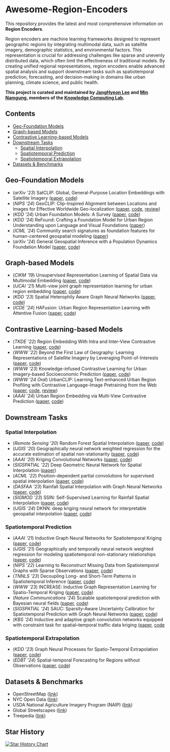 # Awesome-Region-Encoders

This repository provides the latest and most comprehensive information on **Region Encoders**.

Region encoders are machine learning frameworks designed to represent geographic regions by integrating multimodal data, such as satellite imagery, demographic statistics, and environmental factors. This representation is crucial for addressing challenges like sparse and unevenly distributed data, which often limit the effectiveness of traditional models. By creating unified regional representations, region encoders enable advanced spatial analysis and support downstream tasks such as spatiotemporal prediction, forecasting, and decision-making in domains like urban planning, climate science, and public health.

**This project is curated and maintained by [JangHyeon Lee](https://janghyeon-lee.github.io/) and [Min Namgung](https://minnamgung.github.io/), members of the [Knowledge Computing Lab](https://knowledge-computing.github.io/).**

## Contents
- [Geo-Foundation Models](#geo-foundation-models)
- [Graph-based Models](#graph-based-models)
- [Contrastive Learning-based Models](#contrastive-learning-based-models)
- [Downstream Tasks](#downstream-tasks)
  - [Spatial Interpolation](#spatial-interpolation)
  - [Spatiotemporal Prediction](#spatiotemporal-prediction)
  - [Spatiotemporal Extrapolation](#spatiotemporal-extrapolation)
- [Datasets & Benchmarks](#datasets--benchmarks)

## Geo-Foundation Models
- (*arXiv '23*) SatCLIP: Global, General-Purpose Location Embeddings with Satellite Imagery ([paper](https://arxiv.org/abs/2311.17179), [code](https://github.com/microsoft/satclip))
- (*NIPS '24*) GeoCLIP: Clip-Inspired Alignment between Locations and Images for Effective Worldwide Geo-localization ([paper](https://arxiv.org/abs/2309.16020), [code](https://github.com/VicenteVivan/geo-clip), [review](https://openreview.net/forum?id=I18BXotQ7j&))
- (*KDD '24*) Urban Foundation Models: A Survey ([paper](https://dl.acm.org/doi/pdf/10.1145/3637528.3671453), [code](https://github.com/usail-hkust/Awesome-Urban-Foundation-Models))
- (*KDD '24*) ReFound: Crafting a Foundation Model for Urban Region Understanding upon Language and Visual Foundations ([paper](https://dl.acm.org/doi/10.1145/3637528.3671992))
- (*ICML '24*) Community search signatures as foundation features for human-centered geospatial modeling ([paper](https://arxiv.org/pdf/2410.22721))
- (*arXiv '24*) General Geospatial Inference with a Population Dynamics Foundation Model ([paper](https://arxiv.org/pdf/2411.07207), [code](https://github.com/google-research/population-dynamics))
  
## Graph-based Models
- (*CIKM '19*) Unsupervised Representation Learning of Spatial Data via Multimodal Embedding ([paper](https://dl.acm.org/doi/10.1145/3357384.3358001), [code](https://github.com/porterjenkins/region-encoder))
- (*IJCAI '21*) Multi-view joint graph representation learning for urban region embedding ([paper](https://www.ijcai.org/proceedings/2020/0611.pdf), [code](https://github.com/mingyangzhang/mv-region-embedding/tree/master))
- (*KDD '23*) Spatial Heterophily Aware Graph Neural Networks ([paper](https://dl.acm.org/doi/abs/10.1145/3580305.3599510), [code](https://github.com/PaddlePaddle/PaddleSpatial/tree/main/research/SHGNN))
- (*ICDE '24*) HAFusion: Urban Region Representation Learning with Attentive Fusion ([paper](https://arxiv.org/abs/2312.04606), [code](https://github.com/MiRuacle24/HAFusion))

## Contrastive Learning-based Models
- (*TKDE '22*) Region Embedding With Intra and Inter-View Contrastive Learning ([paper](https://arxiv.org/pdf/2211.08975), [code](https://github.com/Liang-NTU/ReMVC))
- (*WWW '22*) Beyond the First Law of Geography: Learning Representations of Satellite Imagery by Leveraging Point-of-Interests ([paper](https://dl.acm.org/doi/10.1145/3485447.3512149), [code](https://github.com/axin1301/satellite-imagery-POI))
- (*WWW '23*) Knowledge-infused Contrastive Learning for Urban Imagery-based Socioeconomic Prediction ([paper](https://dl.acm.org/doi/10.1145/3543507.3583876), [code](https://github.com/tsinghua-fib-lab/UrbanKG-KnowCL))
- (*WWW '24 Oral*) UrbanCLIP: Learning Text-enhanced Urban Region Profiling with Contrastive Language-Image Pretraining from the Web ([paper](https://arxiv.org/pdf/2310.18340), [code](https://github.com/stupidbuluchacha/urbanclip), [review](https://openreview.net/forum?id=KCZU12jzfC&referrer=%5Bthe%20profile%20of%20Yuxuan%20Liang%5D(%2Fprofile%3Fid%3D~Yuxuan_Liang1)))
- (*AAAI '24*) Urban Region Embedding via Multi-View Contrastive Prediction ([paper](https://arxiv.org/pdf/2312.09681), [code](https://github.com/lizc-sdu/ReCP))

## Downstream Tasks
### Spatial Interpolation 
- (*Remote Sensing '20*) Random Forest Spatial Interpolation ([paper](https://www.mdpi.com/2072-4292/12/10/1687), [code](https://github.com/AleksandarSekulic/RFSI))
- (*IJGIS '20*) Geographically neural network weighted regression for the accurate estimation of spatial non-stationarity ([paper](https://www.tandfonline.com/doi/full/10.1080/13658816.2019.1707834), [code](https://github.com/zjuwss/gnnwr))
- (*AAAI '20*) Kriging Convolutional Networks ([paper](https://arxiv.org/pdf/2306.09463), [code](https://github.com/tufts-ml/kcn-torch))
- (*SIGSPATIAL '22*) Deep Geometric Neural Network for Spatial Interpolation ([paper](https://dl.acm.org/doi/10.1145/3557915.3561008))
- (*ACML '22*) Position-dependent partial convolutions for supervised spatial interpolation ([paper](https://proceedings.mlr.press/v189/hachiya23a/hachiya23a.pdf), [code](https://github.com/hhachiya/position_dependent_inpainting))
- (*DASFAA '23*) Rainfall Spatial Interpolation with Graph Neural Networks ([paper](https://link.springer.com/chapter/10.1007/978-3-031-30678-5_14), [code](https://github.com/jlidw/GSI))
- (*SIGMOD '23*) SSIN: Self-Supervised Learning for Rainfall Spatial Interpolation ([paper](https://arxiv.org/abs/2311.15530), [code](https://github.com/jlidw/SSIN))
- (*IJGIS '24*) DKNN: deep kriging neural network for interpretable geospatial interpolation ([paper](https://www.tandfonline.com/doi/full/10.1080/13658816.2024.2347316), [code](https://github.com/in1311/DKNN))

### Spatiotemporal Prediction
- (*AAAI '21*) Inductive Graph Neural Networks for Spatiotemporal Kriging ([paper](https://arxiv.org/abs/2006.07527), [code](https://github.com/Kaimaoge/IGNNK))
- (*IJGIS '21*) Geographically and temporally neural network weighted regression for modeling spatiotemporal non-stationary relationships ([paper](https://www.tandfonline.com/doi/full/10.1080/13658816.2020.1775836), [code](https://github.com/zjuwss/gnnwr))
- (*NIPS '22*) Learning to Reconstruct Missing Data from Spatiotemporal Graphs with Sparse Observations ([paper](https://proceedings.neurips.cc/paper_files/paper/2022/file/cf70320e93c08b39b1b29a348097a376-Paper-Conference.pdf), [code](https://github.com/Graph-Machine-Learning-Group/spin))
- (*TNNLS '23*) Decoupling Long- and Short-Term Patterns in Spatiotemporal Inference ([paper](https://arxiv.org/abs/2109.09506), [code](https://github.com/hjf1997/DualSTN))
- (*WWW '23*) INCREASE: Inductive Graph Representation Learning for Spatio-Temporal Kriging ([paper](https://arxiv.org/abs/2302.02738), [code](https://github.com/zhengchuanpan/INCREASE))
- (*Nature Communications '24*) Scalable spatiotemporal prediction with Bayesian neural fields ([paper](https://www.nature.com/articles/s41467-024-51477-5), [code](https://github.com/google/bayesnf))
- (*SIGSPATIAL '24*) SAUC: Sparsity-Aware Uncertainty Calibration for Spatiotemporal Prediction with Graph Neural Networks ([paper](https://dl.acm.org/doi/10.1145/3678717.3691241), [code](https://github.com/AnonymousSAUC/SAUC))
- (*KBS '24*) Inductive and adaptive graph convolution networks equipped with constraint task for spatial–temporal traffic data kriging ([paper](https://www.sciencedirect.com/science/article/abs/pii/S0950705123010730), [code](https://github.com/wtl52656/IAGCN)

### Spatiotemporal Extrapolation
- (*KDD '23*) Graph Neural Processes for Spatio-Temporal Extrapolation ([paper](https://arxiv.org/abs/2305.18719), [code](https://github.com/hjf1997/STGNP))
- (*EDBT '24*) Spatial-temporal Forecasting for Regions without Observations ([paper](https://openproceedings.org/2024/conf/edbt/paper-123.pdf), [code](https://github.com/suzy0223/STSM))

## Datasets & Benchmarks
- OpenStreetMap ([link](https://www.openstreetmap.org/))
- NYC Open Data ([link](https://opendata.cityofnewyork.us/))
- USDA National Agriculture Imagery Program (NAIP) ([link](https://coast.noaa.gov/htdata/raster3/imagery/NY_NAIP_2015_8402/))
- Global Streetscapes ([link](https://huggingface.co/datasets/NUS-UAL/global-streetscapes))
- Treepedia ([link](https://senseable.mit.edu/treepedia))

## Star History
[![Star History Chart](https://api.star-history.com/svg?repos=janghyeon-lee/Awesome-Region-Encoders&type=Date)](https://star-history.com/#janghyeon-lee/Awesome-Region-Encoders&Date)
